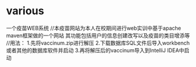 # various
一个疫苗WEB系统
//本疫苗网站为本人在校期间进行web实训中基于apache maven框架做的一个网站
    其功能包括用户的信息创建改写以及疫苗的类目增添等
//用法：
  1.先将vaccinum.zip进行解压
  2.下载数据库SQL文件后导入workbench或者其他的数据库软件并启动
  3.再将解压后的vaccinum导入到IntelliJ IDEA中启动
